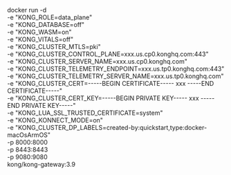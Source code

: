 docker run -d \
-e "KONG_ROLE=data_plane" \
-e "KONG_DATABASE=off" \
-e "KONG_WASM=on" \
-e "KONG_VITALS=off" \
-e "KONG_CLUSTER_MTLS=pki" \
-e "KONG_CLUSTER_CONTROL_PLANE=xxx.us.cp0.konghq.com:443" \
-e "KONG_CLUSTER_SERVER_NAME=xxx.us.cp0.konghq.com" \
-e "KONG_CLUSTER_TELEMETRY_ENDPOINT=xxx.us.tp0.konghq.com:443" \
-e "KONG_CLUSTER_TELEMETRY_SERVER_NAME=xxx.us.tp0.konghq.com" \
-e "KONG_CLUSTER_CERT=-----BEGIN CERTIFICATE-----
xxx
-----END CERTIFICATE-----" \
-e "KONG_CLUSTER_CERT_KEY=-----BEGIN PRIVATE KEY-----
xxx
-----END PRIVATE KEY-----" \
-e "KONG_LUA_SSL_TRUSTED_CERTIFICATE=system" \
-e "KONG_KONNECT_MODE=on" \
-e "KONG_CLUSTER_DP_LABELS=created-by:quickstart,type:docker-macOsArmOS" \
-p 8000:8000 \
-p 8443:8443 \
-p 9080:9080 \
kong/kong-gateway:3.9
